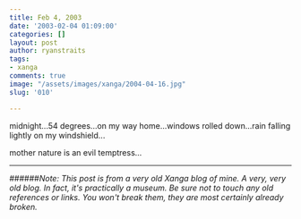 ```yaml
---
title: Feb 4, 2003
date: '2003-02-04 01:09:00'
categories: []
layout: post
author: ryanstraits
tags:
- xanga
comments: true
image: "/assets/images/xanga/2004-04-16.jpg"
slug: '010'

---
```

midnight...54 degrees...on my way home...windows rolled down...rain falling lightly on my windshield...

<!-- break -->

mother nature is an evil temptress...

---

######*Note: This post is from a very old Xanga blog of mine. A very, very old blog. In fact, it's practically a museum. Be sure not to touch any old references or links. You won't break them, they are most certainly already broken.*